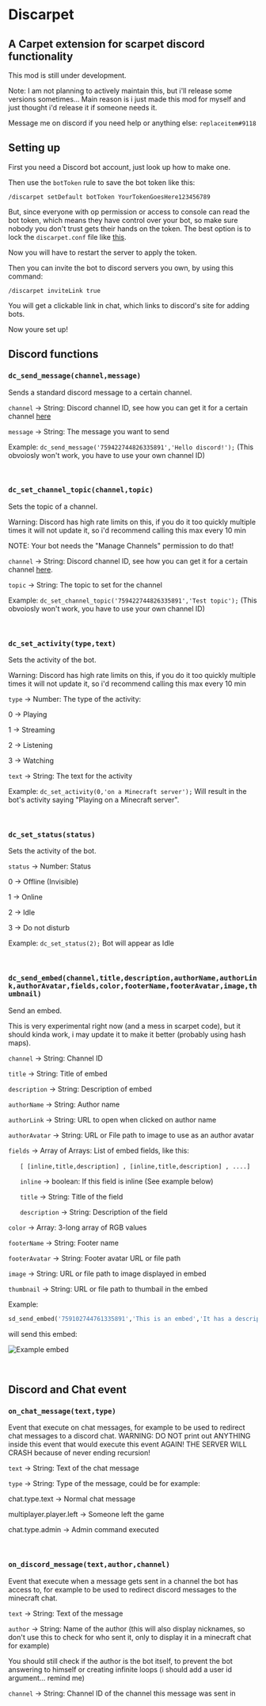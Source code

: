 # Discarpet
## A Carpet extension for scarpet discord functionality

This mod is still under development.



Note: I am not planning to actively maintain this, but i'll release some versions sometimes...
Main reason is i just made this mod for myself and just thought i'd release it if someone needs it.



Message me on discord if you need help or anything else: `replaceitem#9118`


## Setting up

First you need a Discord bot account, just look up how to make one.

Then use the `botToken` rule to save the bot token like this:

`/discarpet setDefault botToken YourTokenGoesHere123456789`

But, since everyone with op permission or access to console can read the bot token, which means they have control over your bot, so make sure nobody you don't trust gets their hands on the token. The best option is to lock the `discarpet.conf` file like [this](https://github.com/gnembon/fabric-carpet/wiki/Carpet-Configuration#limiting-access-to-carpet-by-locking-the-configuration-file).

Now you will have to restart the server to apply the token.

Then you can invite the bot to discord servers you own, by using this command:

`/discarpet inviteLink true`

You will get a clickable link in chat, which links to discord's site for adding bots.

Now youre set up!


## Discord functions





### `dc_send_message(channel,message)`

Sends a standard discord message to a certain channel.

`channel` -> String: Discord channel ID, see how you can get it for a certain channel [here](https://support.discord.com/hc/en-us/articles/206346498-Where-can-I-find-my-User-Server-Message-ID-)

`message` -> String: The message you want to send

Example: `dc_send_message('759422744826335891','Hello discord!');` (This obvoiosly won't work, you have to use your own channel ID)


&nbsp;&nbsp;


### `dc_set_channel_topic(channel,topic)`

Sets the topic of a channel.

Warning: Discord has high rate limits on this, if you do it too quickly multiple times it will not update it, so i'd recommend calling this max every 10 min

NOTE: Your bot needs the "Manage Channels" permission to do that!

`channel` -> String: Discord channel ID, see how you can get it for a certain channel [here](https://support.discord.com/hc/en-us/articles/206346498-Where-can-I-find-my-User-Server-Message-ID-).

`topic` -> String: The topic to set for the channel

Example: `dc_set_channel_topic('759422744826335891','Test topic');` (This obvoiosly won't work, you have to use your own channel ID)


&nbsp;&nbsp;


### `dc_set_activity(type,text)`

Sets the activity of the bot.

Warning: Discord has high rate limits on this, if you do it too quickly multiple times it will not update it, so i'd recommend calling this max every 10 min


`type` -> Number: The type of the activity:

  0 -> Playing
  
  1 -> Streaming
  
  2 -> Listening
  
  3 -> Watching
  
  
`text` -> String: The text for the activity

Example: `dc_set_activity(0,'on a Minecraft server');` Will result in the bot's activity saying "Playing on a Minecraft server".


&nbsp;&nbsp;


### `dc_set_status(status)`

Sets the activity of the bot.


`status` -> Number: Status

  0 -> Offline (Invisible)
  
  1 -> Online
  
  2 -> Idle
  
  3 -> Do not disturb


Example: `dc_set_status(2);` Bot will appear as Idle


&nbsp;&nbsp;


### `dc_send_embed(channel,title,description,authorName,authorLink,authorAvatar,fields,color,footerName,footerAvatar,image,thumbnail)`

Send an embed.

This is very experimental right now (and a mess in scarpet code), but it should kinda work, i may update it to make it better (probably using hash maps).


`channel` -> String: Channel ID

`title` -> String: Title of embed

`description` -> String: Description of embed

`authorName` -> String: Author name

`authorLink` -> String: URL to open when clicked on author name

`authorAvatar` -> String: URL or File path to image to use as an author avatar

`fields` -> Array of Arrays: List of embed fields, like this:
      
&nbsp;&nbsp;&nbsp;&nbsp;&nbsp;&nbsp;`[ [inline,title,description] , [inline,title,description] , ....]`

&nbsp;&nbsp;&nbsp;&nbsp;&nbsp;&nbsp;`inline` -> boolean: If this field is inline (See example below)
      
&nbsp;&nbsp;&nbsp;&nbsp;&nbsp;&nbsp;`title` -> String: Title of the field
      
&nbsp;&nbsp;&nbsp;&nbsp;&nbsp;&nbsp;`description` -> String: Description of the field
      
`color` -> Array: 3-long array of RGB values

`footerName` -> String: Footer name

`footerAvatar` -> String: Footer avatar URL or file path

`image` -> String: URL or file path to image displayed in embed

`thumbnail` -> String: URL or file path to thumbail in the embed


Example:

```python
sd_send_embed('759102744761335891','This is an embed','It has a description','Steve','https://www.minecraft.net','https://minotar.net/avatar/steve',[[false,'Normal field','Field description'],[true,'Inline field','Description'],[true,'Inline','Yay!']],[128,255,0],'Footer name!','https://minotar.net/avatar/notch','https://cdn.pixabay.com/photo/2015/11/03/15/58/minecraft-1021046__340.png','https://minotar.net/armor/bust/gnembon/100.png');
```

will send this embed:

![Example embed](/embed.png)

&nbsp;&nbsp;&nbsp;&nbsp;&nbsp;&nbsp;&nbsp;&nbsp;&nbsp;


## Discord and Chat event

### `on_chat_message(text,type)`

Event that execute on chat messages, for example to be used to redirect chat messages to a discord chat.
WARNING: DO NOT print out ANYTHING inside this event that would execute this event AGAIN! THE SERVER WILL CRASH because of never ending recursion!

`text` -> String: Text of the chat message

`type` -> String: Type of the message, could be for example:
   
  chat.type.text -> Normal chat message

  multiplayer.player.left -> Someone left the game
  
  chat.type.admin -> Admin command executed
  

&nbsp;&nbsp;



### `on_discord_message(text,author,channel)`

Event that execute when a message gets sent in a channel the bot has access to, for example to be used to redirect discord messages to the minecraft chat.


`text` -> String: Text of the message

`author` -> String: Name of the author (this will also display nicknames, so don't use this to check for who sent it, only to display it in a minecraft chat for example)

You should still check if the author is the bot itself, to prevent the bot answering to himself or creating infinite loops (i should add a user id argument... remind me)

`channel` -> String: Channel ID of the channel this message was sent in


&nbsp;&nbsp;

